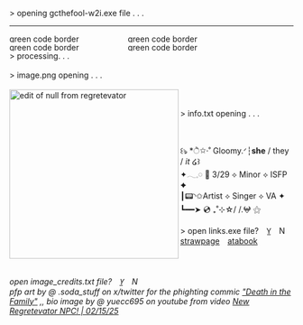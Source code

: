 \> opening gcthefool-w2i.exe file . . .
<hr>
<img width="210" height="15" alt="green code border" src="https://github.com/user-attachments/assets/a019348a-f913-437f-bf59-998d40b85050" /><img width="210" height="15" alt="green code border" src="https://github.com/user-attachments/assets/a019348a-f913-437f-bf59-998d40b85050" /><img width="210" height="15" alt="green code border" src="https://github.com/user-attachments/assets/a019348a-f913-437f-bf59-998d40b85050" /><img width="210" height="15" alt="green code border" src="https://github.com/user-attachments/assets/a019348a-f913-437f-bf59-998d40b85050" /> <br>
> processing. . .
<br>
<br>
> image.png opening . . .
<br>
<br>
<img align="left" width="300" height="300" alt="edit of null from regretevator" src="https://github.com/user-attachments/assets/0675d4c3-caa8-42ae-82ed-09fe51fa6722" />
<br>
<br>
> info.txt opening . . .
<br>
<br>
<br>
<p align="left" <br> ꒰ঌ‪ *ੈ✩‧˚ Gloomy.ᐟ┆<b>she</b> / they / <i>it</i> ໒꒱ <br>
✦𓂃𓈒𓏸︎︎︎︎ 💙 3/29 ⟡ Minor ⟡ ISFP ✦ <br>
┃📟◝✩Artist ⟡ Singer ⟡ VA ✦ <br>
┗━━➤ 💿 ₊˚⊹☆/ /.𖤍 ⚝ <p/>
> open links.exe file?  Y̲  N
<br>
<a href="https://gcthefool.straw.page">strawpage</a>  <a href="https://gcthefool.atabook.org">atabook</a>
<br>
<br>
<br>
<h6 align="left" >open image_credits.txt file?  Y̲  N
<br> pfp art by @ .soda_stuff on x/twitter for the phighting commic <a href="https://boggio.net/reader/ditf">"Death in the Family"</a> ,, bio image by @ yuecc695 on youtube from video <a href="https://youtu.be/XRf599HkcKQ?si=oVCufzXQIE6CPfM-">New Regretevator NPC! | 02/15/25</a></h6>
